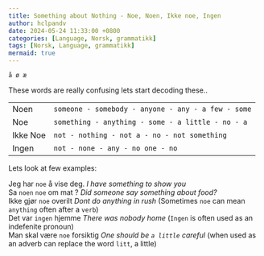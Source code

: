 ```yaml
---
title: Something about Nothing - Noe, Noen, Ikke noe, Ingen
author: hclpandv
date: 2024-05-24 11:33:00 +0800
categories: [Language, Norsk, grammatikk]
tags: [Norsk, Language, grammatikk]
mermaid: true
---
```

`å ø æ`   

<link rel="stylesheet" href="https://cdnjs.cloudflare.com/ajax/libs/font-awesome/6.0.0-beta3/css/all.min.css">
<script src="{{ '/assets/js/custom.js' | relative_url }}"></script>

These words are really confusing lets start decoding these..

|   |   |
|---|---|
| Noen <i class="fas fa-volume-up" onclick="speakText('Noen')"></i> | `someone - somebody - anyone - any - a few - some`  |
| Noe  <i class="fas fa-volume-up" onclick="speakText('Noe')"></i> | `something - anything - some - a little - no - a` |
| Ikke Noe  <i class="fas fa-volume-up" onclick="speakText('Ikke Noe')"></i> | `not - nothing - not a - no - not something` |
| Ingen <i class="fas fa-volume-up" onclick="speakText('Ingen')"></i> | `not - none - any - no one - no` |

Lets look at few examples:  

Jeg har `noe` å vise deg. *I have something to show you*  
Sa `noen` `noe` om mat ? *Did someone say something about food?*   
Ikke gjør `noe` overilt *Dont do anything in rush* (Sometimes `noe` can mean `anything` often after a `verb`)  
Det var `ingen` hjemme  *There was nobody home* (`Ingen` is often used as an indefenite pronoun)  
Man skal være `noe` forsiktig  *One should be `a little` careful* (when used as an adverb can replace the word `litt`, a little)  


